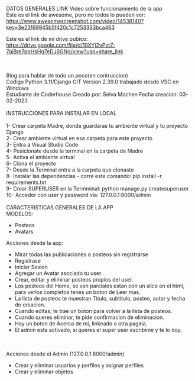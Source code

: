 DATOS GENERALES
LINK Video sobre funcionamiento de la app
<br>
Este es el link de awesome, pero no todos lo pueden ver:
https://www.awesomescreenshot.com/video/14538140?key=3e23f69945b5f420c1c7253333bca463

Este es el link de mi drive pubico:
https://drive.google.com/file/d/10XYj2vPztZ-7qiBre7ppHsHg7eDJ6GNg/view?usp=share_link


<br><br>
Blog para hablar de todo un poco(en contruccion)
<br>
Codigo Python 3.11/Django GIT Version 2.39.0 trabajado desde  VSC en Windows
<br>
Estudiante de Coderhouse
Creado por: Selva Mochen
Fecha creacion: 03-02-2023
<br>
<br>
INSTRUCCIONES PARA INSTALAR EN LOCAL
<br>
<br>
1- Crear carpeta Madre, donde guardaras tu ambiente virtual y tu proyecto Django
<br>
2- Crear ambiente virtual en esa carpeta para este proyecto
<br>
3- Entra a Visual Studio Code
<br>
4- Posicionate desde la terminal en la carpeta de Madre
<br>
5- Activa el ambiente virtual
<br>
6- Clona el proyecto
<br>
7- Desde la Terminal entra a la carpeta que clonaste
<br>
8- Instalar las dependencias - corre este comando:  pip install -r requirements.txt
<br>
9- Crear SUPERUSER en la Termminal: python manage.py createsuperuser
<br>
10- Acceder con user y password via: 127.0.0.1:8000/admin
<br>
<br>
CARACTERISTICAS GENERALES DE LA APP
<br>
MODELOS:

- Posteos
- Avatars


Acciones desde la app:

- Mirar todas las publicaciones o posteos sin registrarse
- Registrase
- Iniciar Sesion
- Agregar un Avatar asociado tu user
- Crear, editar y eliminar posteos propios del user.
- Los posteos del Home, se ven parciales estan con un slice en el html, 
<br>para verlos completos tenes un boton de Leer mas.
- La lista de posteos te muestran Titulo, subtitulo, posteo, autor y fecha de creacion.
- Cuando editas, te trae un boton para volver a la lista de posteos.
- Cuando queres eliminar, te pide confirmacion de eliminacion.
- Hay un boton de Acerca de mi, linkeado a otra pagina.
- El admin esta activado, si queres el super user escribime y te lo doy. 

<br>
<br>
Acciones desde el Admin (127.0.0.1:8000/admin)

- Crear  y eliminar usuarios y perfiles y asignar perfiles
- Crear y eliminar objetos 
<br>




